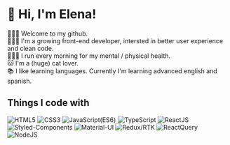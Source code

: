 # 🌿 Hi, I'm Elena!

🙇🏻‍♀️ Welcome to my github. <br/>
👩🏻‍💻 I'm a growing front-end developer, intersted in better user experience and clean code. <br />
🏃🏻‍♀️ I run every morning for my mental / physical health. <br />
🐱 I'm a (huge) cat lover. <br />
📚 I like learning languages. Currently I'm learning advanced english and spanish.

## Things I code with

![HTML5](https://img.shields.io/badge/-HTML5-E44D26) ![CSS3](https://img.shields.io/badge/-CSS3-007ACC) ![JavaScript(ES6)](<https://img.shields.io/badge/JavaScript(ES6)-yellow>) ![TypeScript](https://img.shields.io/badge/TypeScript-blue) ![ReactJS](https://img.shields.io/badge/React-61DBFB) ![Styled-Components](https://img.shields.io/badge/Styled_Components-pink) ![Material-UI](https://img.shields.io/badge/Material_UI-skyblue) ![Redux/RTK](https://img.shields.io/badge/-Redux/RTK-purple) ![ReactQuery](https://img.shields.io/badge/-ReactQuery-blue) ![NodeJS](https://img.shields.io/badge/NodeJS-green)
